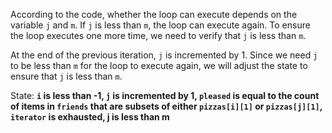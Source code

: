 According to the code, whether the loop can execute depends on the variable `j` and `m`. If `j` is less than `m`, the loop can execute again. To ensure the loop executes one more time, we need to verify that `j` is less than `m`. 

At the end of the previous iteration, `j` is incremented by 1. Since we need `j` to be less than `m` for the loop to execute again, we will adjust the state to ensure that `j` is less than `m`.

State: **`i` is less than -1, `j` is incremented by 1, `pleased` is equal to the count of items in `friends` that are subsets of either `pizzas[i][1]` or `pizzas[j][1]`, `iterator` is exhausted, j is less than m**